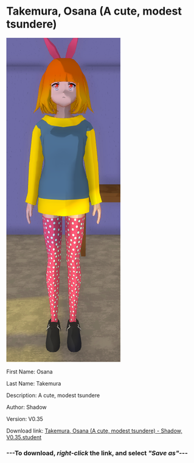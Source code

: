 # Takemura, Osana (A cute, modest tsundere)

<img src = "https://raw.githubusercontent.com/Arbiter1223/Daigaku-Gurashi-Custom-Students/master/Students/Files/Takemura%2C%20Osana%20(A%20cute%2C%20modest%20tsundere).png">

First Name: Osana

Last Name: Takemura

Description: A cute, modest tsundere

Author: Shadow

Version: V0.35

Download link: <a href="https://raw.githubusercontent.com/Arbiter1223/Daigaku-Gurashi-Custom-Students/master/Students/Files/Takemura%2C%20Osana%20(A%20cute%2C%20modest%20tsundere)%20-%20Shadow%2C%20V0.35.student">Takemura, Osana (A cute, modest tsundere) - Shadow, V0.35.student</a>

### ---**To download, _right-click_ the link, and select _"Save as"_**---
